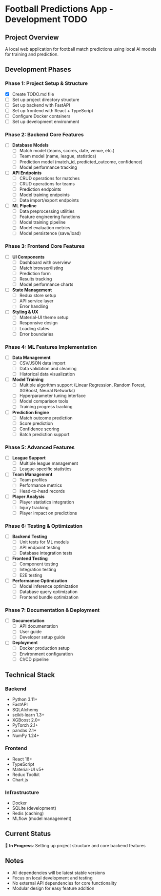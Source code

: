 # Football Predictions App - Development TODO

## Project Overview
A local web application for football match predictions using local AI models for training and prediction.

## Development Phases

### Phase 1: Project Setup & Structure
- [x] Create TODO.md file
- [ ] Set up project directory structure
- [ ] Set up backend with FastAPI
- [ ] Set up frontend with React + TypeScript
- [ ] Configure Docker containers
- [ ] Set up development environment

### Phase 2: Backend Core Features
- [ ] **Database Models**
  - [ ] Match model (teams, scores, date, venue, etc.)
  - [ ] Team model (name, league, statistics)
  - [ ] Prediction model (match_id, predicted_outcome, confidence)
  - [ ] Model performance tracking

- [ ] **API Endpoints**
  - [ ] CRUD operations for matches
  - [ ] CRUD operations for teams
  - [ ] Prediction endpoints
  - [ ] Model training endpoints
  - [ ] Data import/export endpoints

- [ ] **ML Pipeline**
  - [ ] Data preprocessing utilities
  - [ ] Feature engineering functions
  - [ ] Model training pipeline
  - [ ] Model evaluation metrics
  - [ ] Model persistence (save/load)

### Phase 3: Frontend Core Features
- [ ] **UI Components**
  - [ ] Dashboard with overview
  - [ ] Match browser/listing
  - [ ] Prediction form
  - [ ] Results tracking
  - [ ] Model performance charts

- [ ] **State Management**
  - [ ] Redux store setup
  - [ ] API service layer
  - [ ] Error handling

- [ ] **Styling & UX**
  - [ ] Material-UI theme setup
  - [ ] Responsive design
  - [ ] Loading states
  - [ ] Error boundaries

### Phase 4: ML Features Implementation
- [ ] **Data Management**
  - [ ] CSV/JSON data import
  - [ ] Data validation and cleaning
  - [ ] Historical data visualization

- [ ] **Model Training**
  - [ ] Multiple algorithm support (Linear Regression, Random Forest, XGBoost, Neural Networks)
  - [ ] Hyperparameter tuning interface
  - [ ] Model comparison tools
  - [ ] Training progress tracking

- [ ] **Prediction Engine**
  - [ ] Match outcome prediction
  - [ ] Score prediction
  - [ ] Confidence scoring
  - [ ] Batch prediction support

### Phase 5: Advanced Features
- [ ] **League Support**
  - [ ] Multiple league management
  - [ ] League-specific statistics

- [ ] **Team Management**
  - [ ] Team profiles
  - [ ] Performance metrics
  - [ ] Head-to-head records

- [ ] **Player Analysis**
  - [ ] Player statistics integration
  - [ ] Injury tracking
  - [ ] Player impact on predictions

### Phase 6: Testing & Optimization
- [ ] **Backend Testing**
  - [ ] Unit tests for ML models
  - [ ] API endpoint testing
  - [ ] Database integration tests

- [ ] **Frontend Testing**
  - [ ] Component testing
  - [ ] Integration testing
  - [ ] E2E testing

- [ ] **Performance Optimization**
  - [ ] Model inference optimization
  - [ ] Database query optimization
  - [ ] Frontend bundle optimization

### Phase 7: Documentation & Deployment
- [ ] **Documentation**
  - [ ] API documentation
  - [ ] User guide
  - [ ] Developer setup guide

- [ ] **Deployment**
  - [ ] Docker production setup
  - [ ] Environment configuration
  - [ ] CI/CD pipeline

## Technical Stack

### Backend
- Python 3.11+
- FastAPI
- SQLAlchemy
- scikit-learn 1.3+
- XGBoost 2.0+
- PyTorch 2.1+
- pandas 2.1+
- NumPy 1.24+

### Frontend
- React 18+
- TypeScript
- Material-UI v5+
- Redux Toolkit
- Chart.js

### Infrastructure
- Docker
- SQLite (development)
- Redis (caching)
- MLflow (model management)

## Current Status
🚧 **In Progress**: Setting up project structure and core backend features

## Notes
- All dependencies will be latest stable versions
- Focus on local development and testing
- No external API dependencies for core functionality
- Modular design for easy feature addition
